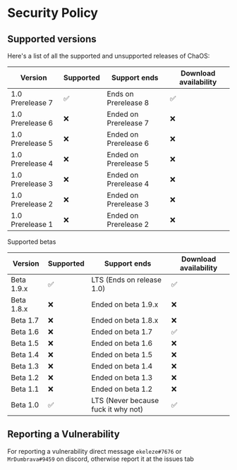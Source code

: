 # Security Policy

## Supported versions

Here's a list of all the supported and unsupported releases of ChaOS:

| Version  | Supported              | Support ends | Download availability |
| -------- | ---------------------- | ------------ | --------------------- |
| 1.0 Prerelease 7 | :white_check_mark: | Ends on Prerelease 8 | :white_check_mark: |
| 1.0 Prerelease 6 | :x:                | Ended on Prerelease 7 | :x:                |
| 1.0 Prerelease 5 | :x:                | Ended on Prerelease 6 | :x:                |
| 1.0 Prerelease 4 | :x:                | Ended on Prerelease 5 | :x:                |
| 1.0 Prerelease 3 | :x:                | Ended on Prerelease 4 | :x:                |
| 1.0 Prerelease 2 | :x:                | Ended on Prerelease 3 | :x:                |
| 1.0 Prerelease 1 | :x:                | Ended on Prerelease 2 | :x:                |

Supported betas

| Version  | Supported              | Support ends | Download availability |
| -------- | ---------------------- | ------------ | --------------------- |
| Beta 1.9.x   | :white_check_mark: | LTS (Ends on release 1.0) | :white_check_mark: |
| Beta 1.8.x   | :x:                | Ended on beta 1.9.x | :x:                |
| Beta 1.7     | :x:                | Ended on beta 1.8.x | :x:                |
| Beta 1.6     | :x:                | Ended on beta 1.7 | :white_check_mark: |
| Beta 1.5     | :x:                | Ended on beta 1.6 | :x:                |
| Beta 1.4     | :x:                | Ended on beta 1.5 | :x:                |
| Beta 1.3     | :x:                | Ended on beta 1.4 | :x:                |
| Beta 1.2     | :x:                | Ended on beta 1.3 | :x:                |
| Beta 1.1     | :x:                | Ended on beta 1.2 | :x:                |
| Beta 1.0     | :white_check_mark: | LTS (Never because fuck it why not) | :white_check_mark: |

## Reporting a Vulnerability

For reporting a vulnerability direct message ``ekeleze#7676`` or ``MrDumbrava#9459`` on discord, otherwise report it at the issues tab
